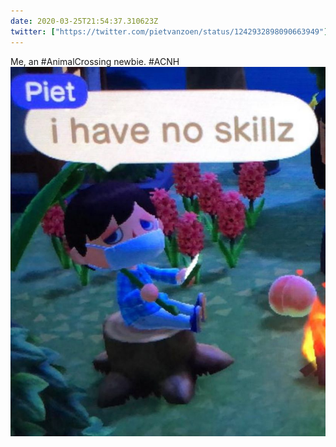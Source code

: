 ```yaml
---
date: 2020-03-25T21:54:37.310623Z
twitter: ["https://twitter.com/pietvanzoen/status/1242932898090663949"]
---
```

Me, an #AnimalCrossing newbie. #ACNH ![](/media/054213B0-6AFC-4DE4-B28E-AA6E4BA0F020.jpeg)
